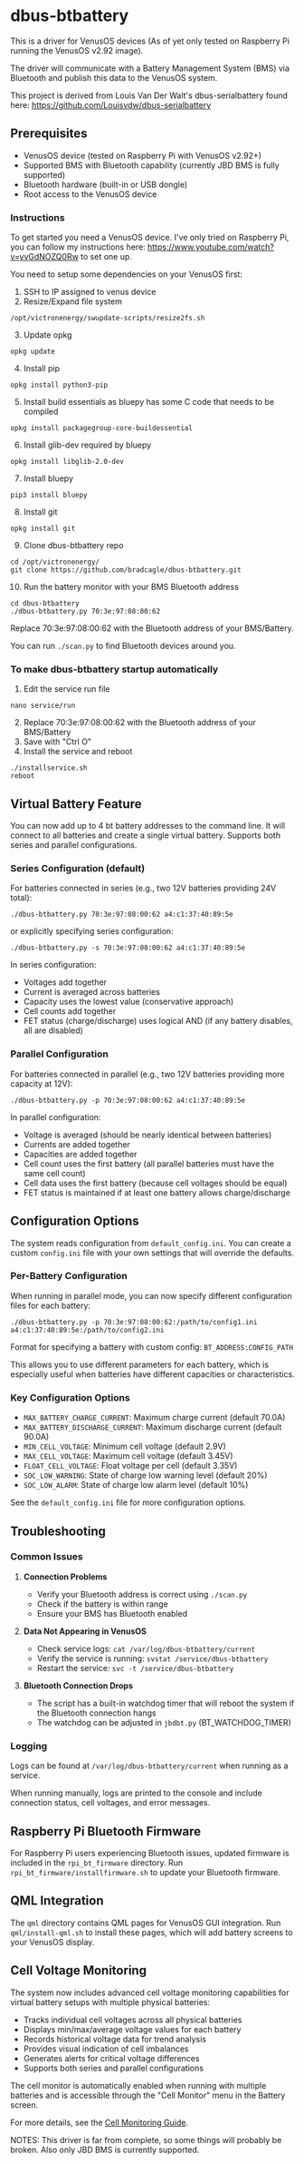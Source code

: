 # dbus-btbattery
This is a driver for VenusOS devices (As of yet only tested on Raspberry Pi running the VenusOS v2.92 image). 

The driver will communicate with a Battery Management System (BMS) via Bluetooth and publish this data to the VenusOS system. 

This project is derived from Louis Van Der Walt's dbus-serialbattery found here: https://github.com/Louisvdw/dbus-serialbattery

## Prerequisites
- VenusOS device (tested on Raspberry Pi with VenusOS v2.92+)
- Supported BMS with Bluetooth capability (currently JBD BMS is fully supported)
- Bluetooth hardware (built-in or USB dongle)
- Root access to the VenusOS device

### Instructions
To get started you need a VenusOS device. I've only tried on Raspberry Pi, you can follow my instructions here: https://www.youtube.com/watch?v=yvGdNOZQ0Rw to set one up.

You need to setup some dependencies on your VenusOS first:

1) SSH to IP assigned to venus device
2) Resize/Expand file system
```
/opt/victronenergy/swupdate-scripts/resize2fs.sh
```

3) Update opkg
```
opkg update
```

4) Install pip
```
opkg install python3-pip
```

5) Install build essentials as bluepy has some C code that needs to be compiled
```
opkg install packagegroup-core-buildessential
```

6) Install glib-dev required by bluepy
```
opkg install libglib-2.0-dev
```

7) Install bluepy
```
pip3 install bluepy
```

8) Install git
```
opkg install git
```

9) Clone dbus-btbattery repo
```
cd /opt/victronenergy/
git clone https://github.com/bradcagle/dbus-btbattery.git
```

10) Run the battery monitor with your BMS Bluetooth address
```
cd dbus-btbattery
./dbus-btbattery.py 70:3e:97:08:00:62
```
Replace 70:3e:97:08:00:62 with the Bluetooth address of your BMS/Battery.

You can run `./scan.py` to find Bluetooth devices around you.

### To make dbus-btbattery startup automatically
1) Edit the service run file
```
nano service/run
```

2) Replace 70:3e:97:08:00:62 with the Bluetooth address of your BMS/Battery
3) Save with "Ctrl O"
4) Install the service and reboot
```
./installservice.sh
reboot
```

## Virtual Battery Feature
You can now add up to 4 bt battery addresses to the command line. It will connect to all batteries and create a single virtual battery. Supports both series and parallel configurations.

### Series Configuration (default)
For batteries connected in series (e.g., two 12V batteries providing 24V total):
```
./dbus-btbattery.py 70:3e:97:08:00:62 a4:c1:37:40:89:5e
```
or explicitly specifying series configuration:
```
./dbus-btbattery.py -s 70:3e:97:08:00:62 a4:c1:37:40:89:5e
```

In series configuration:
- Voltages add together
- Current is averaged across batteries
- Capacity uses the lowest value (conservative approach)
- Cell counts add together
- FET status (charge/discharge) uses logical AND (if any battery disables, all are disabled)

### Parallel Configuration
For batteries connected in parallel (e.g., two 12V batteries providing more capacity at 12V):
```
./dbus-btbattery.py -p 70:3e:97:08:00:62 a4:c1:37:40:89:5e
```

In parallel configuration:
- Voltage is averaged (should be nearly identical between batteries)
- Currents are added together
- Capacities are added together
- Cell count uses the first battery (all parallel batteries must have the same cell count)
- Cell data uses the first battery (because cell voltages should be equal)
- FET status is maintained if at least one battery allows charge/discharge

## Configuration Options
The system reads configuration from `default_config.ini`. You can create a custom `config.ini` file with your own settings that will override the defaults.

### Per-Battery Configuration
When running in parallel mode, you can now specify different configuration files for each battery:

```
./dbus-btbattery.py -p 70:3e:97:08:00:62:/path/to/config1.ini a4:c1:37:40:89:5e:/path/to/config2.ini
```

Format for specifying a battery with custom config: `BT_ADDRESS:CONFIG_PATH`

This allows you to use different parameters for each battery, which is especially useful when batteries have different capacities or characteristics.

### Key Configuration Options
- `MAX_BATTERY_CHARGE_CURRENT`: Maximum charge current (default 70.0A)
- `MAX_BATTERY_DISCHARGE_CURRENT`: Maximum discharge current (default 90.0A)
- `MIN_CELL_VOLTAGE`: Minimum cell voltage (default 2.9V)
- `MAX_CELL_VOLTAGE`: Maximum cell voltage (default 3.45V)
- `FLOAT_CELL_VOLTAGE`: Float voltage per cell (default 3.35V)
- `SOC_LOW_WARNING`: State of charge low warning level (default 20%)
- `SOC_LOW_ALARM`: State of charge low alarm level (default 10%)

See the `default_config.ini` file for more configuration options.

## Troubleshooting

### Common Issues
1. **Connection Problems**
   - Verify your Bluetooth address is correct using `./scan.py`
   - Check if the battery is within range
   - Ensure your BMS has Bluetooth enabled
   
2. **Data Not Appearing in VenusOS**
   - Check service logs: `cat /var/log/dbus-btbattery/current`
   - Verify the service is running: `svstat /service/dbus-btbattery`
   - Restart the service: `svc -t /service/dbus-btbattery`

3. **Bluetooth Connection Drops**
   - The script has a built-in watchdog timer that will reboot the system if the Bluetooth connection hangs
   - The watchdog can be adjusted in `jbdbt.py` (BT_WATCHDOG_TIMER)

### Logging
Logs can be found at `/var/log/dbus-btbattery/current` when running as a service.

When running manually, logs are printed to the console and include connection status, cell voltages, and error messages.

## Raspberry Pi Bluetooth Firmware
For Raspberry Pi users experiencing Bluetooth issues, updated firmware is included in the `rpi_bt_firmware` directory. Run `rpi_bt_firmware/installfirmware.sh` to update your Bluetooth firmware.

## QML Integration
The `qml` directory contains QML pages for VenusOS GUI integration. Run `qml/install-qml.sh` to install these pages, which will add battery screens to your VenusOS display.

## Cell Voltage Monitoring
The system now includes advanced cell voltage monitoring capabilities for virtual battery setups with multiple physical batteries:

- Tracks individual cell voltages across all physical batteries
- Displays min/max/average voltage values for each battery
- Records historical voltage data for trend analysis
- Provides visual indication of cell imbalances
- Generates alerts for critical voltage differences
- Supports both series and parallel configurations

The cell monitor is automatically enabled when running with multiple batteries and is accessible through the "Cell Monitor" menu in the Battery screen.

For more details, see the [Cell Monitoring Guide](CELL_MONITORING_GUIDE.md).

NOTES: This driver is far from complete, so some things will probably be broken. Also only JBD BMS is currently supported.